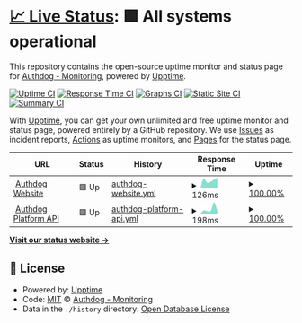 # [📈 Live Status](https://authdog-monitoring.github.io/status): <!--live status--> **🟩 All systems operational**

This repository contains the open-source uptime monitor and status page for [Authdog - Monitoring](https://authdog-monitoring.github.io/status), powered by [Upptime](https://github.com/upptime/upptime).

[![Uptime CI](https://github.com/authdog-monitoring/status/workflows/Uptime%20CI/badge.svg)](https://github.com/authdog-monitoring/status/actions?query=workflow%3A%22Uptime+CI%22)
[![Response Time CI](https://github.com/authdog-monitoring/status/workflows/Response%20Time%20CI/badge.svg)](https://github.com/authdog-monitoring/status/actions?query=workflow%3A%22Response+Time+CI%22)
[![Graphs CI](https://github.com/authdog-monitoring/status/workflows/Graphs%20CI/badge.svg)](https://github.com/authdog-monitoring/status/actions?query=workflow%3A%22Graphs+CI%22)
[![Static Site CI](https://github.com/authdog-monitoring/status/workflows/Static%20Site%20CI/badge.svg)](https://github.com/authdog-monitoring/status/actions?query=workflow%3A%22Static+Site+CI%22)
[![Summary CI](https://github.com/authdog-monitoring/status/workflows/Summary%20CI/badge.svg)](https://github.com/authdog-monitoring/status/actions?query=workflow%3A%22Summary+CI%22)

With [Upptime](https://upptime.js.org), you can get your own unlimited and free uptime monitor and status page, powered entirely by a GitHub repository. We use [Issues](https://github.com/authdog-monitoring/status/issues) as incident reports, [Actions](https://github.com/authdog-monitoring/status/actions) as uptime monitors, and [Pages](https://authdog-monitoring.github.io/status) for the status page.

<!--start: status pages-->
<!-- This summary is generated by Upptime (https://github.com/upptime/upptime) -->
<!-- Do not edit this manually, your changes will be overwritten -->
<!-- prettier-ignore -->
| URL | Status | History | Response Time | Uptime |
| --- | ------ | ------- | ------------- | ------ |
| <img alt="" src="https://favicons.githubusercontent.com/www.authdog.com" height="13"> [Authdog Website](https://www.authdog.com) | 🟩 Up | [authdog-website.yml](https://github.com/authdog-monitoring/status/commits/HEAD/history/authdog-website.yml) | <details><summary><img alt="Response time graph" src="./graphs/authdog-website/response-time-week.png" height="20"> 126ms</summary><br><a href="https://status.authdog.com/history/authdog-website"><img alt="Response time 126" src="https://img.shields.io/endpoint?url=https%3A%2F%2Fraw.githubusercontent.com%2Fauthdog-monitoring%2Fstatus%2FHEAD%2Fapi%2Fauthdog-website%2Fresponse-time.json"></a><br><a href="https://status.authdog.com/history/authdog-website"><img alt="24-hour response time 126" src="https://img.shields.io/endpoint?url=https%3A%2F%2Fraw.githubusercontent.com%2Fauthdog-monitoring%2Fstatus%2FHEAD%2Fapi%2Fauthdog-website%2Fresponse-time-day.json"></a><br><a href="https://status.authdog.com/history/authdog-website"><img alt="7-day response time 126" src="https://img.shields.io/endpoint?url=https%3A%2F%2Fraw.githubusercontent.com%2Fauthdog-monitoring%2Fstatus%2FHEAD%2Fapi%2Fauthdog-website%2Fresponse-time-week.json"></a><br><a href="https://status.authdog.com/history/authdog-website"><img alt="30-day response time 126" src="https://img.shields.io/endpoint?url=https%3A%2F%2Fraw.githubusercontent.com%2Fauthdog-monitoring%2Fstatus%2FHEAD%2Fapi%2Fauthdog-website%2Fresponse-time-month.json"></a><br><a href="https://status.authdog.com/history/authdog-website"><img alt="1-year response time 126" src="https://img.shields.io/endpoint?url=https%3A%2F%2Fraw.githubusercontent.com%2Fauthdog-monitoring%2Fstatus%2FHEAD%2Fapi%2Fauthdog-website%2Fresponse-time-year.json"></a></details> | <details><summary><a href="https://status.authdog.com/history/authdog-website">100.00%</a></summary><a href="https://status.authdog.com/history/authdog-website"><img alt="All-time uptime 100.00%" src="https://img.shields.io/endpoint?url=https%3A%2F%2Fraw.githubusercontent.com%2Fauthdog-monitoring%2Fstatus%2FHEAD%2Fapi%2Fauthdog-website%2Fuptime.json"></a><br><a href="https://status.authdog.com/history/authdog-website"><img alt="24-hour uptime 100.00%" src="https://img.shields.io/endpoint?url=https%3A%2F%2Fraw.githubusercontent.com%2Fauthdog-monitoring%2Fstatus%2FHEAD%2Fapi%2Fauthdog-website%2Fuptime-day.json"></a><br><a href="https://status.authdog.com/history/authdog-website"><img alt="7-day uptime 100.00%" src="https://img.shields.io/endpoint?url=https%3A%2F%2Fraw.githubusercontent.com%2Fauthdog-monitoring%2Fstatus%2FHEAD%2Fapi%2Fauthdog-website%2Fuptime-week.json"></a><br><a href="https://status.authdog.com/history/authdog-website"><img alt="30-day uptime 100.00%" src="https://img.shields.io/endpoint?url=https%3A%2F%2Fraw.githubusercontent.com%2Fauthdog-monitoring%2Fstatus%2FHEAD%2Fapi%2Fauthdog-website%2Fuptime-month.json"></a><br><a href="https://status.authdog.com/history/authdog-website"><img alt="1-year uptime 100.00%" src="https://img.shields.io/endpoint?url=https%3A%2F%2Fraw.githubusercontent.com%2Fauthdog-monitoring%2Fstatus%2FHEAD%2Fapi%2Fauthdog-website%2Fuptime-year.json"></a></details>
| <img alt="" src="https://favicons.githubusercontent.com/api.authdog.com" height="13"> [Authdog Platform API](https://api.authdog.com/api/v1/health) | 🟩 Up | [authdog-platform-api.yml](https://github.com/authdog-monitoring/status/commits/HEAD/history/authdog-platform-api.yml) | <details><summary><img alt="Response time graph" src="./graphs/authdog-platform-api/response-time-week.png" height="20"> 198ms</summary><br><a href="https://status.authdog.com/history/authdog-platform-api"><img alt="Response time 198" src="https://img.shields.io/endpoint?url=https%3A%2F%2Fraw.githubusercontent.com%2Fauthdog-monitoring%2Fstatus%2FHEAD%2Fapi%2Fauthdog-platform-api%2Fresponse-time.json"></a><br><a href="https://status.authdog.com/history/authdog-platform-api"><img alt="24-hour response time 198" src="https://img.shields.io/endpoint?url=https%3A%2F%2Fraw.githubusercontent.com%2Fauthdog-monitoring%2Fstatus%2FHEAD%2Fapi%2Fauthdog-platform-api%2Fresponse-time-day.json"></a><br><a href="https://status.authdog.com/history/authdog-platform-api"><img alt="7-day response time 198" src="https://img.shields.io/endpoint?url=https%3A%2F%2Fraw.githubusercontent.com%2Fauthdog-monitoring%2Fstatus%2FHEAD%2Fapi%2Fauthdog-platform-api%2Fresponse-time-week.json"></a><br><a href="https://status.authdog.com/history/authdog-platform-api"><img alt="30-day response time 198" src="https://img.shields.io/endpoint?url=https%3A%2F%2Fraw.githubusercontent.com%2Fauthdog-monitoring%2Fstatus%2FHEAD%2Fapi%2Fauthdog-platform-api%2Fresponse-time-month.json"></a><br><a href="https://status.authdog.com/history/authdog-platform-api"><img alt="1-year response time 198" src="https://img.shields.io/endpoint?url=https%3A%2F%2Fraw.githubusercontent.com%2Fauthdog-monitoring%2Fstatus%2FHEAD%2Fapi%2Fauthdog-platform-api%2Fresponse-time-year.json"></a></details> | <details><summary><a href="https://status.authdog.com/history/authdog-platform-api">100.00%</a></summary><a href="https://status.authdog.com/history/authdog-platform-api"><img alt="All-time uptime 100.00%" src="https://img.shields.io/endpoint?url=https%3A%2F%2Fraw.githubusercontent.com%2Fauthdog-monitoring%2Fstatus%2FHEAD%2Fapi%2Fauthdog-platform-api%2Fuptime.json"></a><br><a href="https://status.authdog.com/history/authdog-platform-api"><img alt="24-hour uptime 100.00%" src="https://img.shields.io/endpoint?url=https%3A%2F%2Fraw.githubusercontent.com%2Fauthdog-monitoring%2Fstatus%2FHEAD%2Fapi%2Fauthdog-platform-api%2Fuptime-day.json"></a><br><a href="https://status.authdog.com/history/authdog-platform-api"><img alt="7-day uptime 100.00%" src="https://img.shields.io/endpoint?url=https%3A%2F%2Fraw.githubusercontent.com%2Fauthdog-monitoring%2Fstatus%2FHEAD%2Fapi%2Fauthdog-platform-api%2Fuptime-week.json"></a><br><a href="https://status.authdog.com/history/authdog-platform-api"><img alt="30-day uptime 100.00%" src="https://img.shields.io/endpoint?url=https%3A%2F%2Fraw.githubusercontent.com%2Fauthdog-monitoring%2Fstatus%2FHEAD%2Fapi%2Fauthdog-platform-api%2Fuptime-month.json"></a><br><a href="https://status.authdog.com/history/authdog-platform-api"><img alt="1-year uptime 100.00%" src="https://img.shields.io/endpoint?url=https%3A%2F%2Fraw.githubusercontent.com%2Fauthdog-monitoring%2Fstatus%2FHEAD%2Fapi%2Fauthdog-platform-api%2Fuptime-year.json"></a></details>

<!--end: status pages-->

[**Visit our status website →**](https://authdog-monitoring.github.io/status)

## 📄 License

- Powered by: [Upptime](https://github.com/upptime/upptime)
- Code: [MIT](./LICENSE) © [Authdog - Monitoring](https://authdog-monitoring.github.io/status)
- Data in the `./history` directory: [Open Database License](https://opendatacommons.org/licenses/odbl/1-0/)
